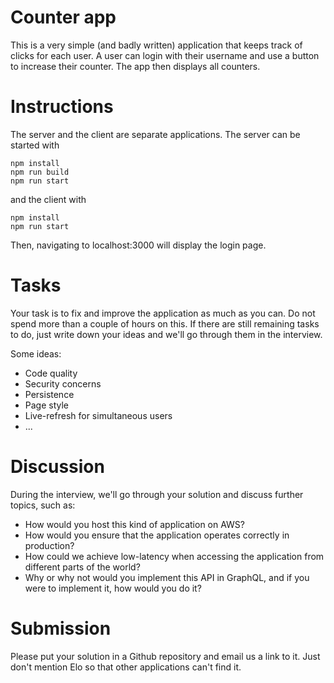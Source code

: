 # Counter app

This is a very simple (and badly written) application that keeps track of clicks for each user. A user can login with their username and use a button to increase their counter. The app then displays all counters.

# Instructions
The server and the client are separate applications. The server can be started with

```
npm install
npm run build
npm run start
```

and the client with

```
npm install
npm run start
```

Then, navigating to localhost:3000 will display the login page.

# Tasks
Your task is to fix and improve the application as much as you can. Do not spend more than a couple of hours on this. If there are still remaining tasks to do, just write down your ideas and we'll go through them in the interview.

Some ideas:
- Code quality
- Security concerns
- Persistence
- Page style
- Live-refresh for simultaneous users
- ...

# Discussion
During the interview, we'll go through your solution and discuss further topics, such as:
- How would you host this kind of application on AWS?
- How would you ensure that the application operates correctly in production?
- How could we achieve low-latency when accessing the application from different parts of the world?
- Why or why not would you implement this API in GraphQL, and if you were to implement it, how would you do it?

# Submission
Please put your solution in a Github repository and email us a link to it. Just don't mention Elo so that other applications can't find it.
